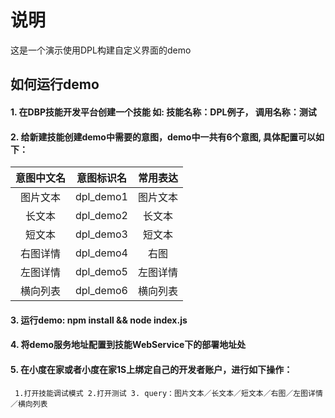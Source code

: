 # 说明
这是一个演示使用DPL构建自定义界面的demo

## 如何运行demo
#### 1. 在DBP技能开发平台创建一个技能 如: 技能名称：DPL例子， 调用名称：测试
#### 2. 给新建技能创建demo中需要的意图，demo中一共有6个意图, 具体配置可以如下：
| 意图中文名        | 意图标识名    |常用表达|
| :--------:       | :-----:   | :----: |
| 图片文本      |     dpl_demo1      |  图片文本  |
| 长文本      |     dpl_demo2     |  长文本  |
| 短文本      |     dpl_demo3      |  短文本  |
| 右图详情      |     dpl_demo4      |  右图  |
| 左图详情      |     dpl_demo5      |  左图详情  |
| 横向列表      |     dpl_demo6      |  横向列表  |

#### 3. 运行demo: npm install &&  node index.js
#### 4. 将demo服务地址配置到技能WebService下的部署地址处
#### 5. 在小度在家或者小度在家1S上绑定自己的开发者账户，进行如下操作：
     1.打开技能调试模式 2.打开测试 3. query：图片文本／长文本／短文本／右图／左图详情／横向列表

